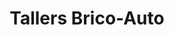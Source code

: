 ---
title: "Tallers Brico-Auto"
url: /lleida/tallers-brico-auto/
shop: reparación de automóviles
---